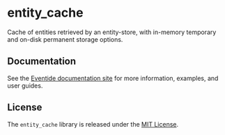 # entity_cache

Cache of entities retrieved by an entity-store, with in-memory temporary and on-disk permanent storage options.

## Documentation

See the [Eventide documentation site](http://docs.eventide-project.org) for more information, examples, and user guides.

## License

The `entity_cache` library is released under the [MIT License](https://github.com/eventide-project/entity-cache/blob/master/MIT-License.txt).
